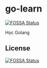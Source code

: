 # go-learn
[![FOSSA Status](https://app.fossa.io/api/projects/git%2Bgithub.com%2Flongphu0001%2Fgo-learn.svg?type=shield)](https://app.fossa.io/projects/git%2Bgithub.com%2Flongphu0001%2Fgo-learn?ref=badge_shield)

Học Golang


## License
[![FOSSA Status](https://app.fossa.io/api/projects/git%2Bgithub.com%2Flongphu0001%2Fgo-learn.svg?type=large)](https://app.fossa.io/projects/git%2Bgithub.com%2Flongphu0001%2Fgo-learn?ref=badge_large)